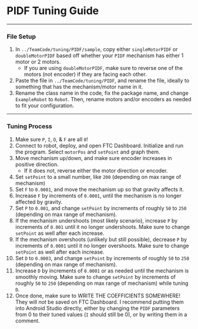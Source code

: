 # PIDF Tuning Guide

---

### File Setup

1. In `../TeamCode/tuning/PIDF/sample`, copy either `singleMotorPIDF` or `doubleMotorPIDF` based off whether your `PIDF` mechanism has either 1 motor or 2 motors.
    - If you are using `doubleMotorPIDF`, make sure to reverse one of the motors (not encoder) if they are facing each other.
2. Paste the file in `../TeamCode/tuning/PIDF`, and rename the file, ideally to something that has the mechanism/motor name in it.
3. Rename the class name in the code, fix the package name, and change `ExampleRobot` to `Robot`. Then, rename motors and/or encoders as needed to fit your configuration.

---

### Tuning Process

1. Make sure `P`, `I`, `D`, & `F` are all `0`!
2. Connect to robot, deploy, and open FTC Dashboard. Initialize and run the program. Select `motorPos` and `setPoint` and graph them.
3. Move mechanism up/down, and make sure encoder increases in positive direction.
    - If it does not, reverse either the motor direction or encoder.
4. Set `setPoint` to a small number, like `200` (depending on max range of mechanism)
5. Set `F` to `0.0001`, and move the mechanism up so that gravity affects it.
6. Increase `F` by increments of `0.0001`, until the mechanism is no longer affected by gravity.
7. Set `P` to `0.001`, and change `setPoint` by increments of roughly `50` to `250` (depending on max range of mechanism).
8. If the mechanism undershoots (most likely scenario), increase `P` by increments of `0.001` until it no longer undershoots. Make sure to change `setPoint` as well after each increase.
9. If the mechanism overshoots (unlikely but still possible), decrease `P` by increments of `0.0001` until it no longer overshoots. Make sure to change `setPoint` as well after each increase.
10. Set `D` to `0.0003`, and change `setPoint` by increments of roughly `50` to `250` (depending on max range of mechanism).
11. Increase `D` by increments of `0.0001` or as needed until the mechanism is smoothly moving. Make sure to change  `setPoint` by increments of roughly `50` to `250` (depending on max range of mechanism) while tuning `D`.
12. Once done, make sure to WRITE THE COEFFICIENTS SOMEWHERE! They will _not_ be saved on FTC Dashboard. I recommend putting them into Android Studio directly, either by changing the `PIDF` parameters from 0 to their tuned values (`I` should still be 0), or by writing them in a comment.